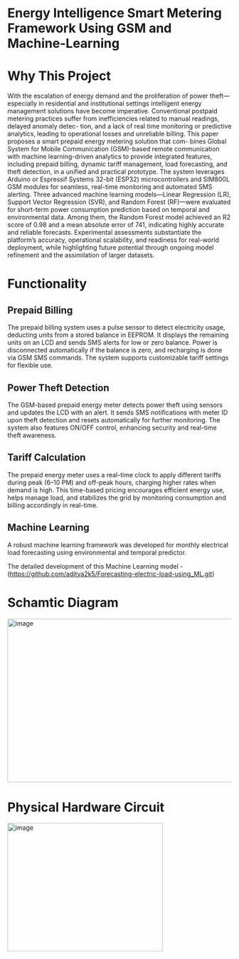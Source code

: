 # Energy Intelligence Smart Metering Framework Using GSM and Machine-Learning

# Why This Project 
With the escalation of energy demand and the proliferation of power theft—especially in residential and institutional
settings intelligent energy management solutions have become
imperative. Conventional postpaid metering practices suffer from
inefficiencies related to manual readings, delayed anomaly detec-
tion, and a lack of real time monitoring or predictive analytics,
leading to operational losses and unreliable billing. This paper
proposes a smart prepaid energy metering solution that com-
bines Global System for Mobile Communication (GSM)-based
remote communication with machine learning-driven analytics to
provide integrated features, including prepaid billing, dynamic
tariff management, load forecasting, and theft detection, in a
unified and practical prototype. The system leverages Arduino or
Espressif Systems 32-bit (ESP32) microcontrollers and SIM800L
GSM modules for seamless, real-time monitoring and automated
SMS alerting. Three advanced machine learning models—Linear
Regression (LR), Support Vector Regression (SVR), and Random
Forest (RF)—were evaluated for short-term power consumption
prediction based on temporal and environmental data. Among
them, the Random Forest model achieved an R2 score of 0.98
and a mean absolute error of 741, indicating highly accurate
and reliable forecasts. Experimental assessments substantiate
the platform’s accuracy, operational scalability, and readiness
for real-world deployment, while highlighting future potential
through ongoing model refinement and the assimilation of larger
datasets.
# Functionality
## Prepaid Billing
The prepaid billing system uses a pulse sensor to detect electricity usage, deducting units from a stored balance in EEPROM. It displays the remaining units on an LCD and sends SMS alerts for low or zero balance. Power is disconnected automatically if the balance is zero, and recharging is done via GSM SMS commands. The system supports customizable tariff settings for flexible use.

## Power Theft Detection
The GSM-based prepaid energy meter detects power theft using sensors and updates the LCD with an alert. It sends SMS notifications with meter ID upon theft detection and resets automatically for further monitoring. The system also features ON/OFF control, enhancing security and real-time theft awareness.

## Tariff Calculation
The prepaid energy meter uses a real-time clock to apply different tariffs during peak (6–10 PM) and off-peak hours, charging higher rates when demand is high. This time-based pricing encourages efficient energy use, helps manage load, and stabilizes the grid by monitoring consumption and billing accordingly in real-time.

## Machine Learning
A robust machine learning framework was developed for
monthly electrical load forecasting using environmental and
temporal predictor.

The detailed development of this Machine Learning model - (https://github.com/aditya2k5/Forecasting-electric-load-using_ML.git)

# Schamtic Diagram 
<img width="648" height="367" alt="image" src="https://github.com/user-attachments/assets/323b5945-6205-4fd0-81e4-83fbf9ee69be" />

# Physical Hardware Circuit 
<img width="349" height="288" alt="image" src="https://github.com/user-attachments/assets/ac845d6c-41c3-439e-93a5-93987627ad69" />

